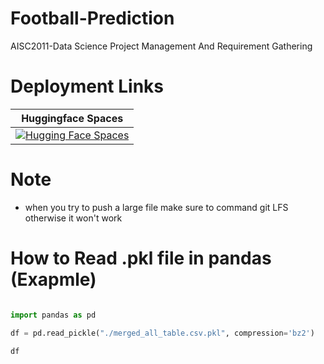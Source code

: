 # Football-Prediction
AISC2011-Data Science Project Management And Requirement Gathering

# Deployment Links
| Huggingface Spaces |
|:-:|
| [![Hugging Face Spaces](https://img.shields.io/badge/%F0%9F%A4%97%20Hugging%20Face-Spaces-blue)](https://huggingface.co/spaces/Zeelubha/Football-Prediction)|

[comment]: ![football](https://i.pinimg.com/236x/3b/6a/5b/3b6a5ba3b4cf4cb57c149374b341b54f--u-soccer-drills-soccer-tips.jpg)

# Note

* when you try to push a large file make sure to command git LFS otherwise it won't work

# How to Read .pkl file in pandas (Exapmle)

```python

import pandas as pd

df = pd.read_pickle("./merged_all_table.csv.pkl", compression='bz2')

df


```
